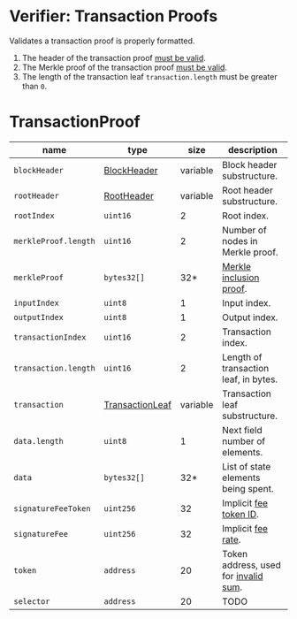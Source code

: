 Verifier: Transaction Proofs
===

Validates a transaction proof is properly formatted.

1. The header of the transaction proof [must be valid](./Block%20Header.md).
1. The Merkle proof of the transaction proof [must be valid](./Merkle%20Proof.md).
1. The length of the transaction leaf `transaction.length` must be greater than `0`.

# TransactionProof

| name                 | type                                                           | size     | description                                                              |
| -------------------- | -------------------------------------------------------------- | -------- | ------------------------------------------------------------------------ |
| `blockHeader`        | [BlockHeader](../1.%20Data%20Structures/Blocks.md)             | variable | Block header substructure.                                               |
| `rootHeader`         | [RootHeader](../1.%20Data%20Structures/Roots.md)               | variable | Root header substructure.                                                |
| `rootIndex`          | `uint16`                                                       | 2        | Root index.                                                              |
| `merkleProof.length` | `uint16`                                                       | 2        | Number of nodes in Merkle proof.                                         |
| `merkleProof`        | `bytes32[]`                                                    | 32*      | [Merkle inclusion proof](./Merkle%20Proof.md).                           |
| `inputIndex`         | `uint8`                                                        | 1        | Input index.                                                             |
| `outputIndex`        | `uint8`                                                        | 1        | Output index.                                                            |
| `transactionIndex`   | `uint16`                                                       | 2        | Transaction index.                                                       |
| `transaction.length` | `uint16`                                                       | 2        | Length of transaction leaf, in bytes.                                    |
| `transaction`        | [TransactionLeaf](./../1.%20Data%20Structures/Transactions.md) | variable | Transaction leaf substructure.                                           |
| `data.length`        | `uint8`                                                        | 1        | Next field number of elements.                                           |
| `data`               | `bytes32[]`                                                    | 32*      | List of state elements being spent.                                      |
| `signatureFeeToken`  | `uint256`                                                      | 32       | Implicit [fee token ID](../1.%20Data%20Structures/Roots.md).             |
| `signatureFee`       | `uint256`                                                      | 32       | Implicit [fee rate](./../1.%20Data%20Structures/Roots.md).               |
| `token`              | `address`                                                      | 20       | Token address, used for [invalid sum](../3.%20Provers/Invalid%20Sum.md). |
| `selector`           | `address`                                                      | 20       | TODO                                                                     |
